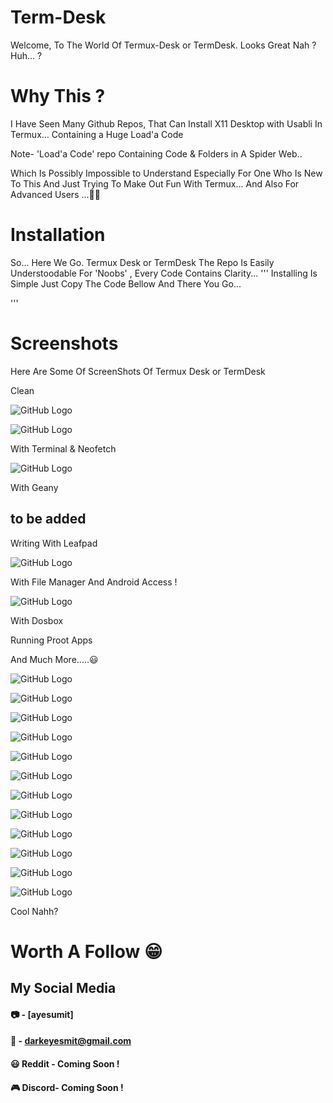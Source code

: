 
# Term-Desk

Welcome,
To The World Of Termux-Desk or TermDesk.
Looks Great Nah ?
Huh... ?

# Why This ?
I Have Seen Many Github Repos,
That Can Install X11 Desktop with Usabli In Termux...
Containing a Huge Load'a Code

Note- 'Load'a Code' repo Containing Code & Folders in A Spider Web..

Which Is Possibly Impossible to Understand Especially For One Who Is New To This And Just Trying To Make Out Fun With Termux... And Also For Advanced Users  ...🤷‍♀️

# Installation

So...
Here We Go.
Termux Desk or TermDesk
The Repo Is Easily Understoodable  For 'Noobs' , Every Code Contains Clarity...
''' Installing Is Simple
Just Copy The Code Bellow And There You Go...

'''

# Screenshots

Here Are Some Of ScreenShots Of Termux Desk or TermDesk

Clean

![GitHub Logo](/Screens/15.jpg)

![GitHub Logo](/Screens/1.jpg)

With Terminal & Neofetch

![GitHub Logo](/Screens/14.jpg)

With Geany
## to be added

Writing With Leafpad

![GitHub Logo](/Screens/9.jpg)

With File Manager And Android Access !

![GitHub Logo](/Screens/13.jpg)

With Dosbox

Running Proot Apps

And Much More.....😃

![GitHub Logo](/Screens/10.jpg)

![GitHub Logo](/Screens/11.jpg)

![GitHub Logo](/Screens/14.jpg)

![GitHub Logo](/Screens/16.jpg)

![GitHub Logo](/Screens/2.jpg)

![GitHub Logo](/Screens/3.jpg)

![GitHub Logo](/Screens/4.jpg)

![GitHub Logo](/Screens/5.jpg)

![GitHub Logo](/Screens/6.jpg)

![GitHub Logo](/Screens/7.jpg)

![GitHub Logo](/Screens/12.jpg)

![GitHub Logo](/Screens/8.jpg)

Cool Nahh?

# Worth A Follow 😁


## My Social Media

#### 📷 - [ayesumit]

#### 📧 - darkeyesmit@gmail.com

#### 😃 Reddit - Coming Soon !

#### 🎮 Discord- Coming Soon !
